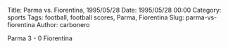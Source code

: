 Title: Parma vs. Fiorentina, 1995/05/28
Date: 1995/05/28 00:00
Category: sports
Tags: football, football scores, Parma, Fiorentina
Slug: parma-vs-fiorentina
Author: carbonero


Parma 3 - 0 Fiorentina
